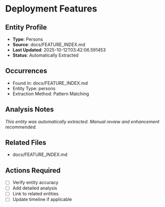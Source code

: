 # Deployment Features

## Entity Profile
- **Type**: Persons
- **Source**: docs/FEATURE_INDEX.md
- **Last Updated**: 2025-10-12T03:42:06.591453
- **Status**: Automatically Extracted

## Occurrences
- Found in: docs/FEATURE_INDEX.md
- Entity Type: persons
- Extraction Method: Pattern Matching

## Analysis Notes
*This entity was automatically extracted. Manual review and enhancement recommended.*

## Related Files
- docs/FEATURE_INDEX.md

## Actions Required
- [ ] Verify entity accuracy
- [ ] Add detailed analysis
- [ ] Link to related entities
- [ ] Update timeline if applicable
